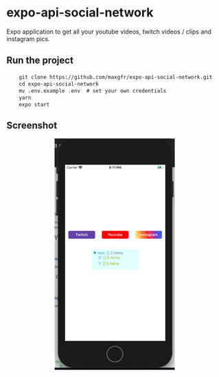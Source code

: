 # expo-api-social-network

Expo application to get all your youtube videos, twitch videos / clips and instagram pics.

## Run the project

```
    git clone https://github.com/maxgfr/expo-api-social-network.git
    cd expo-api-social-network
    mv .env.example .env  # set your own credentials
    yarn
    expo start
```

## Screenshot

<div align="center">
  <img src="https://github.com/maxgfr/expo-api-social-network/blob/master/.github/screenshot.png" height="540" width="280"/>
</div>
